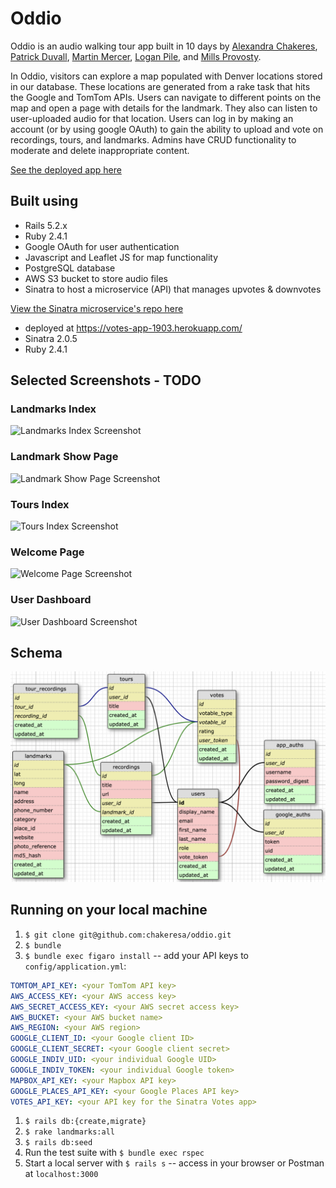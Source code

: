 # Oddio
Oddio is an audio walking tour app built in 10 days by [Alexandra Chakeres](https://github.com/chakeresa), [Patrick Duvall](https://github.com/Patrick-Duvall), [Martin Mercer](https://github.com/m-mrcr), [Logan Pile](https://github.com/lpile), and [Mills Provosty](https://github.com/MillsProvosty).

In Oddio, visitors can explore a map populated with Denver locations stored in our database. These locations are generated from a rake task that hits the Google and TomTom APIs. Users can navigate to different points on the map and open a page with details for the landmark. They also can listen to user-uploaded audio for that location. Users can log in by making an account (or by using google OAuth) to gain the ability to upload and vote on recordings, tours, and landmarks. Admins have CRUD functionality to moderate and delete inappropriate content.

[See the deployed app here](https://oddio.herokuapp.com/)

## Built using
- Rails 5.2.x 
- Ruby 2.4.1
- Google OAuth for user authentication
- Javascript and Leaflet JS for map functionality
- PostgreSQL database
- AWS S3 bucket to store audio files
- Sinatra to host a microservice (API) that manages upvotes & downvotes

[View the Sinatra microservice's repo here](https://github.com/MillsProvosty/Votes)
- deployed at https://votes-app-1903.herokuapp.com/
- Sinatra 2.0.5
- Ruby 2.4.1

## Selected Screenshots - TODO
### Landmarks Index
![Landmarks Index Screenshot](/app/assets/images/TODO.png)
### Landmark Show Page
![Landmark Show Page Screenshot](/app/assets/images/TODO.png)
### Tours Index
![Tours Index Screenshot](/app/assets/images/TODO.png)
### Welcome Page 
![Welcome Page Screenshot](/app/assets/images/TODO.png)
### User Dashboard 
![User Dashboard Screenshot](/app/assets/images/TODO.png)

## Schema
![Schema](/app/assets/images/schema.png)

## Running on your local machine
1. `$ git clone git@github.com:chakeresa/oddio.git`
1. `$ bundle`
1. `$ bundle exec figaro install` -- add your API keys to `config/application.yml`: 
```yml
TOMTOM_API_KEY: <your TomTom API key>
AWS_ACCESS_KEY: <your AWS access key>
AWS_SECRET_ACCESS_KEY: <your AWS secret access key>
AWS_BUCKET: <your AWS bucket name>
AWS_REGION: <your AWS region>
GOOGLE_CLIENT_ID: <your Google client ID>
GOOGLE_CLIENT_SECRET: <your Google client secret>
GOOGLE_INDIV_UID: <your individual Google UID>
GOOGLE_INDIV_TOKEN: <your individual Google token>
MAPBOX_API_KEY: <your Mapbox API key>
GOOGLE_PLACES_API_KEY: <your Google Places API key>
VOTES_API_KEY: <your API key for the Sinatra Votes app>
```
1. `$ rails db:{create,migrate}`
1. `$ rake landmarks:all`
1. `$ rails db:seed`
1. Run the test suite with `$ bundle exec rspec`
1. Start a local server with `$ rails s` -- access in your browser or Postman at `localhost:3000`
